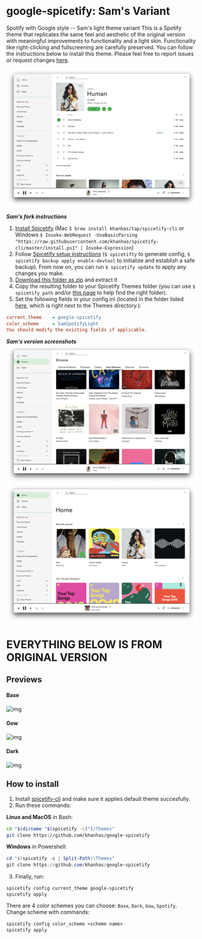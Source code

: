 # google-spicetify: Sam's Variant
Spotify with Google style -- Sam's light theme variant
This is a Spotify theme that replicates the same feel and aesthetic of the original version with meaningful improvements to functionality and a light skin. Functionality like right-clicking and fullscreening are carefully preserved. You can follow the instructions below to install this theme. Please feel free to report issues or request changes [here](https://github.com/sdaitzman/google-spicetify).

![Screenshot 2](./screenshots/2.png "Screenshot 2")


***Sam's fork instructions***
1. [Install Spicetify](https://github.com/khanhas/spicetify-cli/wiki/Installation) (Mac `$ brew install khanhas/tap/spicetify-cli` or Windows `$ Invoke-WebRequest -UseBasicParsing "https://raw.githubusercontent.com/khanhas/spicetify-cli/master/install.ps1" | Invoke-Expression`)
2. Follow [Spicetify setup instructions](https://github.com/khanhas/spicetify-cli/wiki/Basic-Usage) (`$ spicetifty` to generate config, `$ spicetify backup apply enable-devtool` to initialize and establish a safe backup). From now on, you can run `$ spicetify update` to apply any changes you make.
3. [Download this folder as zip](https://github.com/sdaitzman/google-spicetify/archive/master.zip) and extract it
4. Copy the resulting folder to your Spicetify Themes folder (you can use `$ spicetify path` and/or [this page](https://github.com/khanhas/spicetify-cli/wiki/Customization#themes) to help find the right folder).
5. Set the following fields in your config.ini (located in the folder listed [here](https://github.com/khanhas/spicetify-cli/wiki/Customization#configs), which is right next to the Themes directory.):
```ini
current_theme    = google-spicetify
color_scheme     = SamSpotifyLight
You should modify the existing fields if applicable.
```

***Sam's version screenshots***
![Screenshot 1](./screenshots/1.png "Screenshot 1")
![Screenshot 3](./screenshots/3.png "Screenshot 3")


# EVERYTHING BELOW IS FROM ORIGINAL VERSION

## Previews
#### Base
<img src="https://i.imgur.com/qguGx46.png" alt="img" align="center" width="600px">

#### Gow
<img src="https://i.imgur.com/XBnjRgk.png" alt="img" align="center" width="600px">

#### Dark
<img src="https://i.imgur.com/k6cIQik.png" alt="img" align="center" width="600px">

## How to install
1. Install [spicetify-cli](https://github.com/khanhas/spicetify-cli) and make sure it applies default theme succesfully.
2. Run these commands:
  
**Linux and MacOS** in Bash:
```bash
cd "$(dirname "$(spicetify -c)")/Themes"
git clone https://github.com/khanhas/google-spicetify
```

**Windows** in Powershell:
```powershell
cd "$(spicetify -c | Split-Path)\Themes"
git clone https://github.com/khanhas/google-spicetify
```

3. Finally, run:
```
spicetify config current_theme google-spicetify
spicetify apply
```

There are 4 color schemes you can choose: `Base`, `Dark`, `Gow`, `Spotify`. Change scheme with commands:
```
spicetify config color_scheme <scheme name>
spicetify apply
```
